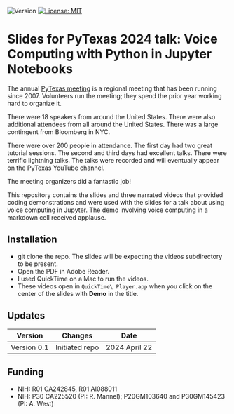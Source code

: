 ![Version](https://img.shields.io/static/v1?label=voice-computing-with-python-in-jupyter-notebooks&message=0.1&color=brightcolor)
[![License: MIT](https://img.shields.io/badge/License-MIT-blue.svg)](https://opensource.org/licenses/MIT)


# Slides for PyTexas 2024 talk: Voice Computing with Python in Jupyter Notebooks

The annual [PyTexas meeting](https://www.pytexas.org/2024/) is a regional meeting that has been running since 2007.
Volunteers run the meeting; they spend the prior year working hard to organize it.

There were 18 speakers from around the United States.
There were also additional attendees from all around the United States.
There was a large contingent from Bloomberg in NYC.

There were over 200 people in attendance.
The first day had two great tutorial sessions.
The second and third days had excellent talks.
There were terrific lightning talks.
The talks were recorded and will eventually appear on the PyTexas YouTube channel.

The meeting organizers did a fantastic job!

This repository contains the slides and three narrated videos that provided coding demonstrations and were used with the slides for a talk about using voice computing in Jupyter.
The demo involving voice computing in a markdown cell received applause.

## Installation

- git clone the repo. The slides will be expecting the videos subdirectory to be present.
- Open the PDF in Adobe Reader.
- I used QuickTime on a Mac to run the videos.
- These videos open in `QuickTime\ Player.app` when you click on the center of the slides with **Demo** in the title.


## Updates

|Version      | Changes                                                                                                                                    | Date                 |
|:-----------:|:------------------------------------------------------------------------------------------------------------------------------------------:|:--------------------:|
| Version 0.1 |  Initiated repo                                                                                                                            | 2024 April 22        |


## Funding
- NIH: R01 CA242845, R01 AI088011
- NIH: P30 CA225520 (PI: R. Mannel); P20GM103640 and P30GM145423 (PI: A. West)

